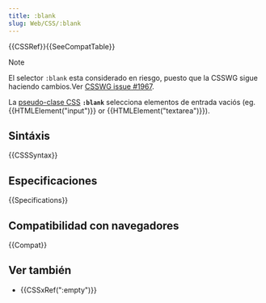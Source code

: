 ```yaml
---
title: :blank
slug: Web/CSS/:blank
---
```


{{CSSRef}}{{SeeCompatTable}}

> [!NOTE]
> El selector `:blank` esta considerado en riesgo, puesto que la CSSWG sigue haciendo cambios.Ver [CSSWG issue #1967](https://github.com/w3c/csswg-drafts/issues/1967).

La [pseudo-clase CSS](/es/docs/Web/CSS) **`:blank`** selecciona elementos de entrada vaciós (eg. {{HTMLElement("input")}} or {{HTMLElement("textarea")}}).

## Sintáxis

{{CSSSyntax}}

## Especificaciones

{{Specifications}}

## Compatibilidad con navegadores

{{Compat}}

## Ver también

- {{CSSxRef(":empty")}}
